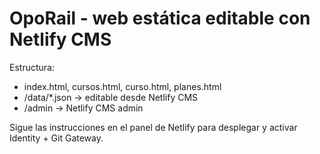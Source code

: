 # OpoRail - web estática editable con Netlify CMS

Estructura:
- index.html, cursos.html, curso.html, planes.html
- /data/*.json → editable desde Netlify CMS
- /admin → Netlify CMS admin

Sigue las instrucciones en el panel de Netlify para desplegar y activar Identity + Git Gateway.

